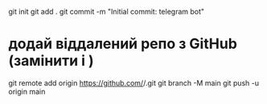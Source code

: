 git init
git add .
git commit -m "Initial commit: telegram bot"
# додай віддалений репо з GitHub (замінити <user> і <repo>)
git remote add origin https://github.com/<youruser>/<yourrepo>.git
git branch -M main
git push -u origin main

